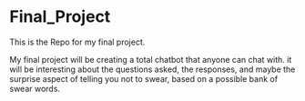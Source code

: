 # Final_Project
This is the Repo for my final project.

My final project will be creating a total chatbot that anyone can chat with. it will be interesting about the questions asked, the responses, and maybe the surprise aspect of telling you not to swear, based on a possible bank of swear words.
